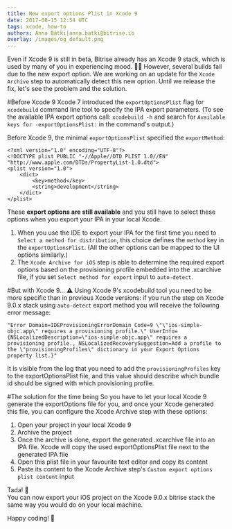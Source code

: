```yaml
---
title: New export options Plist in Xcode 9
date: 2017-08-15 12:54 UTC
tags: xcode, how-to
authors: Anna Bátki|anna.batki@bitrise.io
overlay: /images/og_default.png
---
```


Even if Xcode 9 is still in beta, Bitrise already has an Xcode 9 stack, which is used by many of you in experiencing mood. 👨‍🔬
However, several builds fail due to the new export option. We are working on an update for the `Xcode Archive` step to automatically detect this new option. Until we release the fix, let's see the problem and the solution.

#Before Xcode 9
Xcode 7 introduced the `exportOptionsPlist` flag for `xcodebuild` command line tool to specify the IPA export parameters.
(To see the available IPA export options call: `xcodebuild -h` and search for `Available keys for -exportOptionsPlist:` in the command's output.)

Before Xcode 9, the minimal `exportOptionsPlist` specified the `exportMethod`:

<pre><code>&lt;?xml version="1.0" encoding="UTF-8"?&gt;
&lt;!DOCTYPE plist PUBLIC "-//Apple//DTD PLIST 1.0//EN" "http://www.apple.com/DTDs/PropertyList-1.0.dtd"&gt;
&lt;plist version="1.0"&gt;
	&lt;dict&gt;
		&lt;key&gt;method&lt;/key&gt;
		&lt;string&gt;development&lt;/string&gt;
	&lt;/dict&gt;
&lt;/plist&gt;
</code></pre>

These __export options are still available__ and you still have to select these options when you export your IPA in your local Xcode.

1. When you use the IDE to export your IPA for the first time you need to `Select a method for distribution`, this choice defines the `method` key in the `exportOptionsPlist`. (All the other options can be mapped to the UI options similarly.)
2. The `Xcode Archive for iOS` step is able to determine the required export options based on the provisioning profile embedded into the .xcarchive file, if you set `Select method for export` input to `auto-detect`.

#But with Xcode 9... ⚠
Using Xcode 9's xcodebuild tool you need to be more specific than in previous Xcode versions: if you run the step on Xcode 9.0.x stack using `auto-detect` export method you will receive the following error message:

<pre><code>"Error Domain=IDEProvisioningErrorDomain Code=9 \"\"ios-simple-objc.app\" requires a provisioning profile.\" UserInfo={NSLocalizedDescription=\"ios-simple-objc.app\" requires a provisioning profile., NSLocalizedRecoverySuggestion=Add a profile to the \"provisioningProfiles\" dictionary in your Export Options property list.}"
</code></pre>

It is visible from the log that you need to add the `provisioningProfiles` key to the exportOptionsPlist file, and this value should describe which bundle id should be signed with which provisioning profile.

#The solution for the time being
So you have to let your local Xcode 9 generate the exportOptions file for you, and once your Xcode generated this file, you can configure the Xcode Archive step with these options:

1. Open your project in your local Xcode 9
2. Archive the project
3. Once the archive is done, export the generated .xcarchive file into an IPA file. Xcode will copy the used exportOptionsPlist file next to the generated IPA file
4. Open this plist file in your favourite text editor and copy its content
5. Paste its content to the Xcode Archive step's `Custom export options plist content` input

Tada! 🎉  
You can now export your iOS project on the Xcode 9.0.x bitrise stack the same way you would do on your local machine.

Happy coding! 👻
